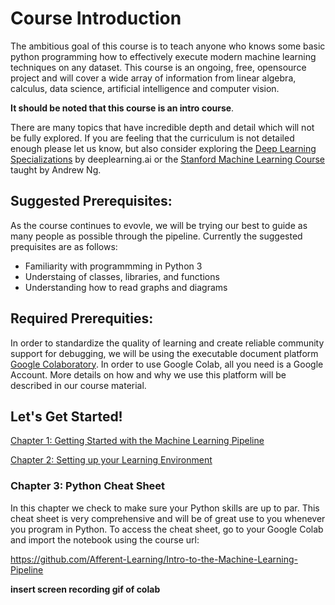 # Course Introduction
The ambitious goal of this course is to teach anyone who knows some basic python programming how to effectively execute modern machine learning techniques on any dataset. This course is an ongoing, free, opensource project and will cover a wide array of information from linear algebra, calculus, data science, artificial intelligence and computer vision. 

**It should be noted that this course is an intro course**. 

There are many topics that have incredible depth and detail which will not be fully explored. If you are feeling that the curriculum is not detailed enough please let us know, but also consider exploring the [Deep Learning Specializations](https://www.deeplearning.ai/) by deeplearning.ai or the [Stanford Machine Learning Course](https://www.coursera.org/learn/machine-learning?) taught by Andrew Ng. 

## Suggested Prerequisites:
As the course continues to evovle, we will be trying our best to guide as many people as possible through the pipeline. Currently the suggested prequisites are as follows:

- Familiarity with programmming in Python 3
- Understaing of classes, libraries, and functions
- Understanding how to read graphs and diagrams

## Required Prerequities:
In order to standardize the quality of learning and create reliable community support for debugging, we will be using the executable document platform [Google Colaboratory](https://www.youtube.com/watch?v=inN8seMm7UI). In order to use Google Colab, all you need is a Google Account. More details on how and why we use this platform will be described in our course material.

## Let's Get Started!
[Chapter 1: Getting Started with the Machine Learning Pipeline](https://drive.google.com/file/d/1frWhXjrLk-k-Na8b2Anoee-RCViHWwDV/view?usp=sharing)

[Chapter 2: Setting up your Learning Environment](https://docs.google.com/document/d/1LXpiQVURvVzXdsPYQQVBy2qugjjA28M1U8fMKfRtR5I/edit?usp=sharing)

### Chapter 3: Python Cheat Sheet
In this chapter we check to make sure your Python skills are up to par. This cheat sheet is very comprehensive and will be of great use to you whenever you program in Python. To access the cheat sheet, go to your Google Colab and import the notebook using the course url:

https://github.com/Afferent-Learning/Intro-to-the-Machine-Learning-Pipeline


**insert screen recording gif of colab**
